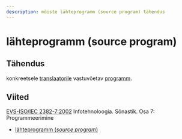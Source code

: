 ```yaml
---
description: mõiste lähteprogramm (source program) tähendus
---
```


# lähteprogramm (source program)

## Tähendus

konkreetsele [translaatorile](translaator-translator.md) vastuvõetav [programm](programm-program.md).



## Viited

[EVS-ISO/IEC 2382-7:2002](http://www.evs.ee/tooted/evs-iso-iec-2382-7-2002) Infotehnoloogia. Sõnastik. Osa 7: Programmeerimine

* [lähteprogramm (_source program_)](https://www.eki.ee/dict/its/index.cgi?Q=D0CBAD2B-6C03-1014-88DC-FC5F0DBED45A\&F=GUID\&C01=1\&C02=0\&C10=1)

